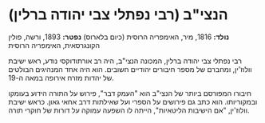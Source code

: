 # הנצי\"ב (רבי נפתלי צבי יהודה ברלין)

**נולד:** 1816, מיר, האימפריה הרוסית (כיום בלארוס)
**נפטר:** 1893, ורשה, פולין הקונגרסאית, האימפריה הרוסית

רבי נפתלי צבי יהודה ברלין, המכונה הנצי\"ב, היה רב אורתודוקסי נודע, ראש ישיבת וולוז'ין, ומחברם של מספר חיבורים יהודיים חשובים. הוא היה אחד המנהיגים הבולטים של יהדות מזרח אירופה במאה ה-19.

חיבורו המפורסם ביותר של הנצי\"ב הוא \"העמק דבר\", פירוש על התורה הידוע בעומקו ובמקוריותו. הוא כתב גם פירושים על הספרי ועל שאילתות דרב אחאי גאון. כראש ישיבת וולוז'ין, \"אם הישיבות הליטאיות\", הייתה לו השפעה עמוקה על דורות של חוקרי תורה.